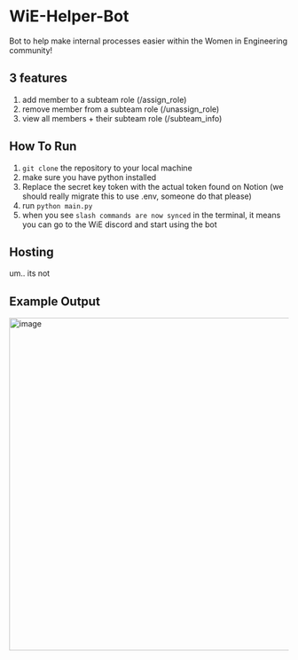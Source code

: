 # WiE-Helper-Bot

Bot to help make internal processes easier within the Women in Engineering community!

## 3 features
1. add member to a subteam role (/assign_role)
2. remove member from a subteam role (/unassign_role)
3. view all members + their subteam role (/subteam_info)

## How To Run
1. ```git clone``` the repository to your local machine
2. make sure you have python installed
3. Replace the secret key token with the actual token found on Notion (we should really migrate this to use .env, someone do that please)
4. run ```python main.py```
5. when you see ```slash commands are now synced``` in the terminal, it means you can go to the WiE discord and start using the bot

## Hosting
um.. its not

## Example Output
<img width="600" alt="image" src="https://github.com/user-attachments/assets/fff6019f-7a06-4e3f-b8e7-e62796b7e7c6">
